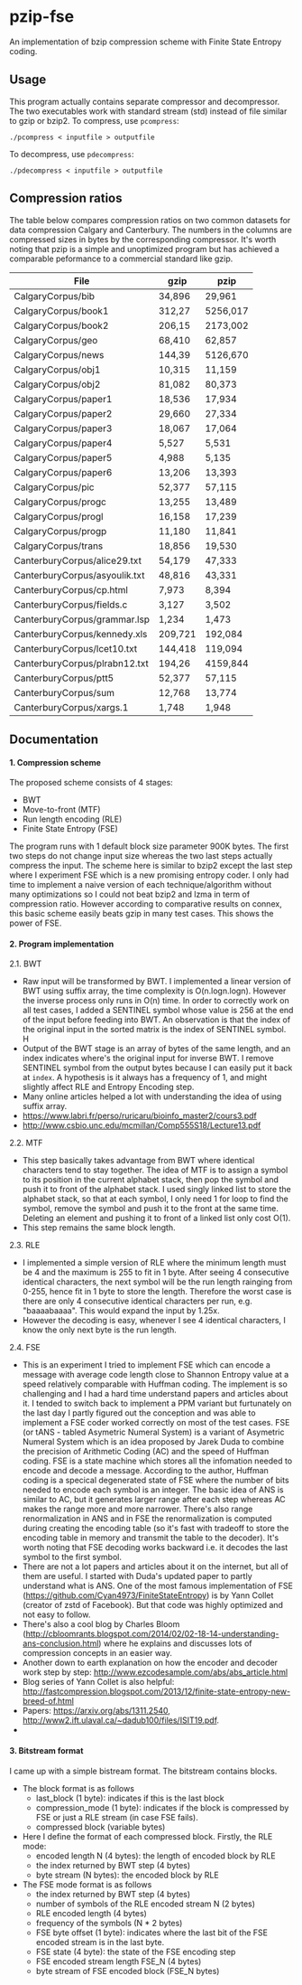 # pzip-fse
An implementation of bzip compression scheme with Finite State Entropy coding.

## Usage
This program actually contains separate compressor and decompressor. The two executables work with standard stream (std) instead of file similar to gzip or bzip2. To compress, use `pcompress`:

`./pcompress < inputfile > outputfile`

To decompress, use `pdecompress`:

`./pdecompress < inputfile > outputfile`

## Compression ratios

The table below compares compression ratios on two common datasets for data compression Calgary and Canterbury. The numbers in the columns are compressed sizes in bytes by the corresponding compressor.
It's worth noting that pzip is a simple and unoptimized program but has achieved a comparable peformance to a commercial standard like gzip.

| File	                        | gzip	    | pzip      |
| ------------------------------|-----------|-----------|
| CalgaryCorpus/bib	            | 34,896    | 29,961    |
| CalgaryCorpus/book1	          | 312,27    | 5256,017  |
| CalgaryCorpus/book2	          | 206,15    | 2173,002  |
| CalgaryCorpus/geo	            | 68,410    | 62,857    |
| CalgaryCorpus/news	          | 144,39    | 5126,670  |
| CalgaryCorpus/obj1	          | 10,315    | 11,159    |
| CalgaryCorpus/obj2	          | 81,082    | 80,373    |
| CalgaryCorpus/paper1	        | 18,536    | 17,934    |
| CalgaryCorpus/paper2	        | 29,660    | 27,334    |
| CalgaryCorpus/paper3	        | 18,067    | 17,064    |
| CalgaryCorpus/paper4	        | 5,527	    | 5,531     |
| CalgaryCorpus/paper5	        | 4,988	    | 5,135     |
| CalgaryCorpus/paper6	        | 13,206    | 13,393    |
| CalgaryCorpus/pic	            | 52,377    | 57,115    |
| CalgaryCorpus/progc	          | 13,255    | 13,489    |
| CalgaryCorpus/progl	          | 16,158    | 17,239    |
| CalgaryCorpus/progp	          | 11,180    | 11,841    |
| CalgaryCorpus/trans	          | 18,856    | 19,530    |
| CanterburyCorpus/alice29.txt  | 54,179	  | 47,333    |
| CanterburyCorpus/asyoulik.txt	| 48,816    | 43,331    |
| CanterburyCorpus/cp.html	    | 7,973	    | 8,394     |
| CanterburyCorpus/fields.c	    | 3,127	    | 3,502     |
| CanterburyCorpus/grammar.lsp	| 1,234	    | 1,473     |
| CanterburyCorpus/kennedy.xls	| 209,721   | 192,084   |
| CanterburyCorpus/lcet10.txt	  | 144,418	  | 119,094   |
| CanterburyCorpus/plrabn12.txt	| 194,26    | 4159,844  |
| CanterburyCorpus/ptt5	        | 52,377    | 57,115    |
| CanterburyCorpus/sum	        | 12,768    | 13,774    |
| CanterburyCorpus/xargs.1	    | 1,748	    | 1,948     |

## Documentation

#### 1. Compression scheme

The proposed scheme consists of 4 stages:
- BWT
- Move-to-front (MTF)
- Run length encoding (RLE)
- Finite State Entropy (FSE) 

The program runs with 1 default block size parameter 900K bytes. The first two steps do not change input size whereas the two last steps actually compress the input. The scheme here is similar to bzip2 except the last step where I experiment FSE which is a new promising entropy coder. I only had time to implement a naive version of each technique/algorithm without many optimizations so I could not beat bzip2 and lzma in term of compression ratio. However according to comparative results on connex, this basic scheme easily beats gzip in many test cases. This shows the power of FSE.

#### 2. Program implementation
2.1. BWT
- Raw input will be transformed by BWT. I implemented a linear version of BWT using suffix array, the time complexity is O(n.logn.logn). However the inverse process only runs in O(n) time. In order to correctly work on all test cases, I added a SENTINEL symbol whose value is 256 at the end of the input before feeding into BWT. An observation is that the index of the original input in the sorted matrix is the index of SENTINEL symbol. H
- Output of the BWT stage is an array of bytes of the same length, and an index indicates where's the original input for inverse BWT. I remove SENTINEL symbol from the output bytes because I can easily put it back at `index`. A hypothesis is it always has a frequency of 1, and might slightly affect RLE and Entropy Encoding step.
- Many online articles helped a lot with understanding the idea of using suffix array.
- https://www.labri.fr/perso/ruricaru/bioinfo_master2/cours3.pdf
- http://www.csbio.unc.edu/mcmillan/Comp555S18/Lecture13.pdf

2.2. MTF
- This step basically takes advantage from BWT where identical characters tend to stay together. The idea of MTF is to assign a symbol to its position in the current alphabet stack, then pop the symbol and push it to front of the alphabet stack. I used singly linked list to store the alphabet stack, so that at each symbol, I only need 1 for loop to find the symbol, remove the symbol and push it to the front at the same time. Deleting an element and pushing it to front of a linked list only cost O(1).
- This step remains the same block length.

2.3. RLE
- I implemented a simple version of RLE where the minimum length must be 4 and the maximum is 255 to fit in 1 byte. After seeing 4 consecutive identical characters, the next symbol will be the run length rainging from 0-255, hence fit in 1 byte to store the length. Therefore the worst case is there are only 4 consecutive identical characters per run, e.g. "baaaabaaaa". This would expand the input by 1.25x.
- However the decoding is easy, whenever I see 4 identical characters, I know the only next byte is the run length.

2.4. FSE
- This is an experiment I tried to implement FSE which can encode a message with average code length close to Shannon Entropy value at a speed relatively comparable with Huffman coding. The implement is so challenging and I had a hard time understand papers and articles about it. I tended to switch back to implement a PPM variant but furtunately on the last day I partly figured out the conception and was able to implement a FSE coder worked correctly on most of the test cases. FSE (or tANS - tabled Asymetric Numeral System) is a variant of Asymetric Numeral System which is an idea proposed by Jarek Duda to combine the precision of Arithmetic Coding (AC) and the speed of Huffman coding. FSE is a state machine which stores all the infomation needed to encode and decode a message. According to the author, Huffman coding is a specical degenerated state of FSE where the number of bits needed to encode each symbol is an integer. The basic idea of ANS is similar to AC, but it generates larger range after each step whereas AC makes the range more and more narrower. There's also range renormalization in ANS and in FSE the renormalization is computed during creating the encoding table (so it's fast with tradeoff to store the encoding table in memory and transmit the table to the decoder). It's worth noting that FSE decoding works backward i.e. it decodes the last symbol to the first symbol. 
- There are not a lot papers and articles about it on the internet, but all of them are useful. I started with Duda's updated paper to partly understand what is ANS. One of the most famous implementation of FSE (https://github.com/Cyan4973/FiniteStateEntropy) is by Yann Collet (creator of zstd of Facebook). But that code was highly optimized and not easy to follow. 
- There's also a cool blog by Charles Bloom (http://cbloomrants.blogspot.com/2014/02/02-18-14-understanding-ans-conclusion.html) where he explains and discusses lots of compression concepts in an easier way.
- Another down to earth explanation on how the encoder and decoder work step by step: http://www.ezcodesample.com/abs/abs_article.html
- Blog series of Yann Collet is also helpful: http://fastcompression.blogspot.com/2013/12/finite-state-entropy-new-breed-of.html
- Papers: https://arxiv.org/abs/1311.2540, http://www2.ift.ulaval.ca/~dadub100/files/ISIT19.pdf.
- 
#### 3. Bitstream format
I came up with a simple bistream format. The bitstream contains blocks.
- The block format is as follows
    - last_block (1 byte): indicates if this is the last block
    - compression_mode (1 byte): indicates if the block is compressed by FSE or just a RLE stream (in case FSE fails).
    - compressed block (variable bytes)
- Here I define the format of each compressed block. Firstly, the RLE mode:
    - encoded length N (4 bytes): the length of encoded block by RLE
    - the index returned by BWT step (4 bytes)
    - byte stream (N bytes): the encoded block by RLE
- The FSE mode format is as follows
   - the index returned by BWT step (4 bytes)
   - number of symbols of the RLE encoded stream N (2 bytes)
   - RLE encoded length (4 bytes)
   - frequency of the symbols (N * 2 bytes)
   - FSE byte offset (1 byte): indicates where the last bit of the FSE encoded stream is in the last byte.
   - FSE state (4 byte): the state of the FSE encoding step
   - FSE encoded stream length FSE_N (4 bytes)
   - byte stream of FSE encoded block (FSE_N bytes)

